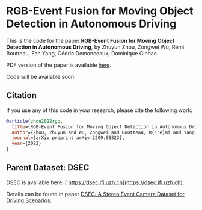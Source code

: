 # RGB-Event Fusion for Moving Object Detection in Autonomous Driving

This is the code for the paper **RGB-Event Fusion for Moving Object Detection in Autonomous Driving**, by Zhuyun Zhou, Zongwei Wu, Rémi Boutteau, Fan Yang, Cédric Demonceaux, Dominique Ginhac.

PDF version of the paper is available [here](https://arxiv.org/abs/2209.08323).

Code will be available soon.



## Citation

If you use any of this code in your research, please cite the following work:



```BibTeX
@article{zhou2022rgb,
  title={RGB-Event Fusion for Moving Object Detection in Autonomous Driving},
  author={Zhou, Zhuyun and Wu, Zongwei and Boutteau, R{\'e}mi and Yang, Fan and Demonceaux, C{\'e}dric and Ginhac, Dominique},
  journal={arXiv preprint arXiv:2209.08323},
  year={2022}
}
```



## Parent Dataset: DSEC

DSEC is available here: [ https://dsec.ifi.uzh.ch](https://dsec.ifi.uzh.ch).

Details can be found in paper [ DSEC: A Stereo Event Camera Dataset for Driving Scenarios](https://rpg.ifi.uzh.ch/docs/RAL21_DSEC.pdf).
